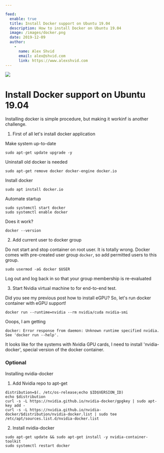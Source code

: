 ```yaml
---

feed:
  enable: true
  title: Install Docker support on Ubuntu 19.04
  description: How to install Docker on Ubuntu 19.04
  image: /images/docker.png
  date: 2019-12-09
  author:
    -
      name: Alex Shvid
      email: alex@shvid.com
      link: https://www.alexshvid.com
---
```


![](/images/docker.png)

# Install Docker support on Ubuntu 19.04

Installing docker is simple procedure, but making it workinf is another challenge.

1) First of all let's install docker application

Make system up-to-date

```
sudo apt-get update upgrade -y
```

Uninstall old docker is needed

```
sudo apt-get remove docker docker-engine docker.io
```

Install docker

```
sudo apt install docker.io
```

Automate startup

```
sudo systemctl start docker
sudo systemctl enable docker
```

Does it work?

```
docker --version
```

2) Add current user to docker group

Do not start and stop container on root user. It is totally wrong.
Docker comes with pre-created user group `docker`, so add permitted users to this group.

```
sudo usermod -aG docker $USER
```

Log out and log back in so that your group membership is re-evaluated

3) Start Nvidia virtual machine to for end-to-end test.

Did you see my previous post how to install eGPU?
So, let's run docker container with eGPU support!

```
docker run --runtime=nvidia --rm nvidia/cuda nvidia-smi
```

Ooops, I am getting
```
docker: Error response from daemon: Unknown runtime specified nvidia.
See 'docker run --help'.
```

It looks like for the systems with Nvidia GPU cards, I need to install 'nvidia-docker', special version of the docker container.

### Optional

Installing nvidia-docker

1) Add Nvidia repo to apt-get

```
distribution=$(. /etc/os-release;echo $ID$VERSION_ID)
echo $distribution
curl -s -L https://nvidia.github.io/nvidia-docker/gpgkey | sudo apt-key add -
curl -s -L https://nvidia.github.io/nvidia-docker/$distribution/nvidia-docker.list | sudo tee /etc/apt/sources.list.d/nvidia-docker.list
```

2) Install nvidia-docker 

```
sudo apt-get update && sudo apt-get install -y nvidia-container-toolkit
sudo systemctl restart docker
```

